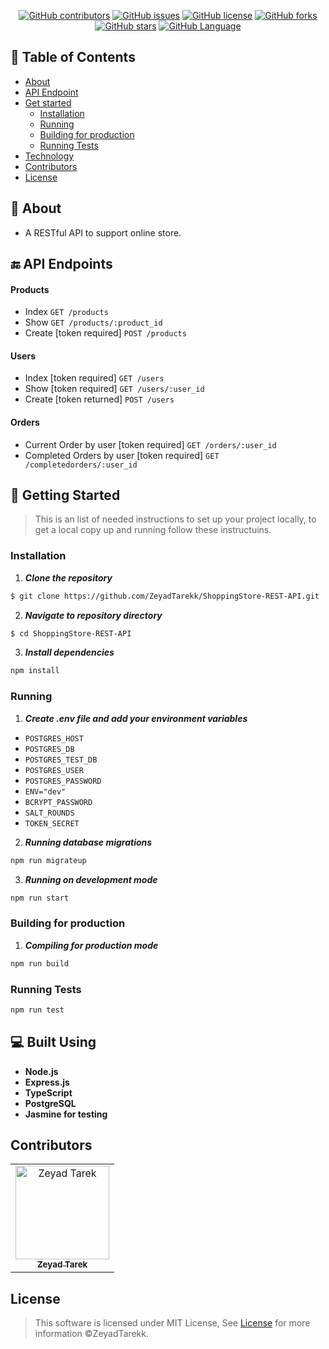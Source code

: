 <div align="center">

[![GitHub contributors](https://img.shields.io/github/contributors/ZeyadTarekk/ShoppingStore-REST-API)](https://github.com/ZeyadTarekk/ShoppingStore-REST-API/contributors)
[![GitHub issues](https://img.shields.io/github/issues/ZeyadTarekk/ShoppingStore-REST-API)](https://github.com/ZeyadTarekk/ShoppingStore-REST-API/issues)
[![GitHub license](https://img.shields.io/github/license/ZeyadTarekk/ShoppingStore-REST-API)](https://github.com/ZeyadTarekk/ShoppingStore-REST-API/blob/master/LICENSE)
[![GitHub forks](https://img.shields.io/github/forks/ZeyadTarekk/ShoppingStore-REST-API)](https://github.com/ZeyadTarekk/ShoppingStore-REST-API/network)
[![GitHub stars](https://img.shields.io/github/stars/ZeyadTarekk/ShoppingStore-REST-API)](https://github.com/ZeyadTarekk/ShoppingStore-REST-API/stargazers)
[![GitHub Language](https://img.shields.io/github/languages/top/ZeyadTarekk/ShoppingStore-REST-API)](https://img.shields.io/github/languages/count/ZeyadTarekk/ShoppingStore-REST-API)

</div>

## 📝 Table of Contents

- [About](#about)
- [API Endpoint](#endpoint)
- [Get started](#get-started)
  - [Installation](#Install)
  - [Running](#running)
  - [Building for production](#Build)
  - [Running Tests](#test)
- [Technology](#tech)
- [Contributors](#Contributors)
- [License](#license)

## 📙 About <a name = "about"></a>

- A RESTful API to support online store.

## 🔚 API Endpoints <a name = "endpoint"></a>

#### Products
- Index ```GET /products ```
- Show ```GET /products/:product_id ```
- Create [token required] ```POST /products ```

#### Users
- Index [token required] ``` GET /users ```
- Show [token required] ```GET /users/:user_id```
- Create [token returned] ```POST /users```

#### Orders
- Current Order by user [token required] ```GET /orders/:user_id```
- Completed Orders by user [token required] ```GET /completedorders/:user_id```
## 🏁 Getting Started <a name = "get-started"></a>

> This is an list of needed instructions to set up your project locally, to get a local copy up and running follow these
> instructuins.

### Installation <a name = "Install"></a>

1. **_Clone the repository_**

```sh
$ git clone https://github.com/ZeyadTarekk/ShoppingStore-REST-API.git
```

2. **_Navigate to repository directory_**

```sh
$ cd ShoppingStore-REST-API
```

3. **_Install dependencies_**

```sh
npm install
```

### Running <a name = "running"></a>

1. **_Create .env file and add your environment variables_**

- ```POSTGRES_HOST```
- ```POSTGRES_DB```
- ```POSTGRES_TEST_DB```
- ```POSTGRES_USER```
- ```POSTGRES_PASSWORD```
- ```ENV="dev"```
- ```BCRYPT_PASSWORD```
- ```SALT_ROUNDS```
- ```TOKEN_SECRET```

2. **_Running database migrations_**

```sh
npm run migrateup
```

3. **_Running on development mode_**

```sh
npm run start
```

### Building for production <a name = "Build"></a>
1. **_Compiling for production mode_**

```sh
npm run build
```
### Running Tests <a name = "test"></a>

```sh
npm run test
```

## 💻 Built Using <a name = "tech"></a>

- **Node.js**
- **Express.js**
- **TypeScript**
- **PostgreSQL**
- **Jasmine for testing**


## Contributors <a name = "Contributors"></a>

<table>
  <tr>
    <td align="center">
    <a href="https://github.com/ZeyadTarekk" target="_black">
    <img src="https://avatars.githubusercontent.com/u/76125650?v=4" width="150px;" alt="Zeyad Tarek"/>
    <br />
    <sub><b>Zeyad Tarek</b></sub></a>

  </td>
  </tr>
 </table>

## License <a name = "license"></a>

> This software is licensed under MIT License, See [License](https://github.com/ZeyadTarekk/ShoppingStore-REST-API/blob/main/LICENSE) for more information ©ZeyadTarekk.
